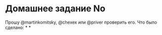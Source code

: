 # Домашнее задание No
Прошу @martinkomitsky, @chexex или @priver проверить его.
Что было сделано:
*
*